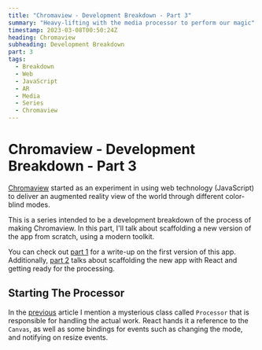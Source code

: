 ```yaml
---
title: "Chromaview - Development Breakdown - Part 3"
summary: "Heavy-lifting with the media processor to perform our magic"
timestamp: 2023-03-08T00:50:24Z
heading: Chromaview
subheading: Development Breakdown
part: 3
tags:
  - Breakdown
  - Web
  - JavaScript
  - AR
  - Media
  - Series
  - Chromaview
---
```

# Chromaview - Development Breakdown - Part 3

[Chromaview](/projects/chromaview) started as an experiment in using web
technology (JavaScript) to deliver an augmented reality view of the world
through different color-blind modes.

This is a series intended to be a development breakdown of the process of
making Chromaview. In this part, I'll talk about scaffolding a new version of
the app from scratch, using a modern toolkit.

You can check out [part 1](./chromaview-breakdown-part-1) for a write-up on
the first version of this app. Additionally, [part 2](./chromaview-breakdown-part-2)
talks about scaffolding the new app with React and getting ready for the
processing.

## Starting The Processor

In the [previous](./chromaview-breakdown-part-2) article I mention a mysterious
class called `Processor` that is responsible for handling the actual work. React
hands it a reference to the `Canvas`, as well as some bindings for events such
as changing the mode, and notifying on resize events.

